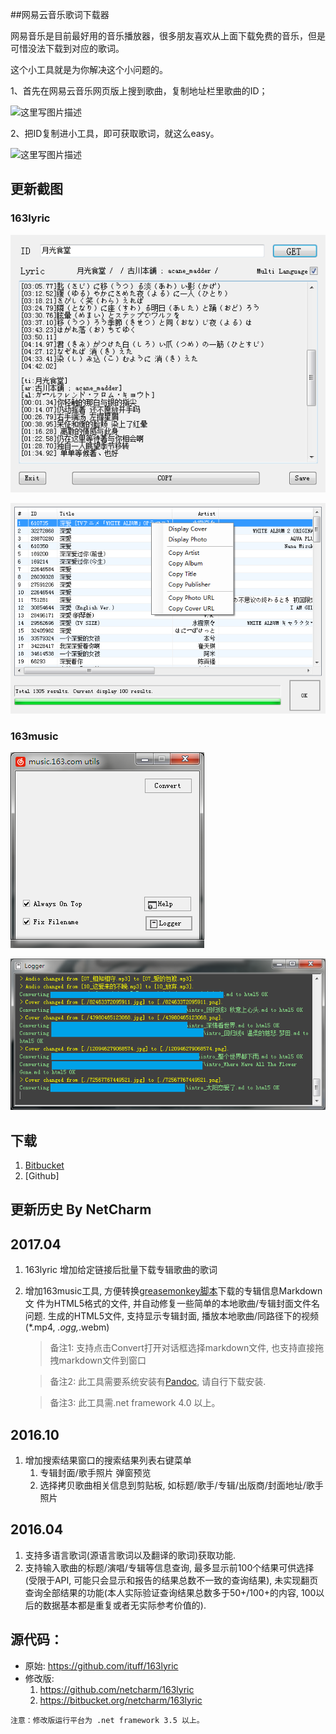 ##网易云音乐歌词下载器

网易音乐是目前最好用的音乐播放器，很多朋友喜欢从上面下载免费的音乐，但是可惜没法下载到对应的歌词。

这个小工具就是为你解决这个小问题的。

1、首先在网易云音乐网页版上搜到歌曲，复制地址栏里歌曲的ID；

![这里写图片描述](http://img.blog.csdn.net/20150913125937436)

2、把ID复制进小工具，即可获取歌词，就这么easy。

![这里写图片描述](http://img.blog.csdn.net/20150913125900915)

## 更新截图

### 163lyric
![Main Form](https://raw.githubusercontent.com/netcharm/163lyric/master/163lyric/Snapshots/sp_main.png)

![Search Result Form](https://raw.githubusercontent.com/netcharm/163lyric/master/163lyric/Snapshots/sp_searchresult.png)

### 163music

![Main Form](https://raw.githubusercontent.com/netcharm/163lyric/master/163music/snapshots/snap_main.png)

![Console Form](https://raw.githubusercontent.com/netcharm/163lyric/master/163music/snapshots/snap_console.png)

## 下载

1. [Bitbucket](https://bitbucket.org/netcharm/163lyric/downloads/)
1. [Github]

## 更新历史 By NetCharm

2017.04
-------
1. 163lyric 增加给定链接后批量下载专辑歌曲的歌词
1. 增加163music工具, 方便转换[greasemonkey脚本](https://raw.githubusercontent.com/netcharm/greasemonkey-code/master/music.163.com_cover.user.js)下载的专辑信息Markdown文
   件为HTML5格式的文件, 并自动修复一些简单的本地歌曲/专辑封面文件名问题.
   生成的HTML5文件, 支持显示专辑封面, 播放本地歌曲/同路径下的视频(*.mp4, *.ogg,*.webm)
   
   > 备注1: 支持点击Convert打开对话框选择markdown文件, 也支持直接拖拽markdown文件到窗口
   
   > 备注2: 此工具需要系统安装有[Pandoc](http://pandoc.org/), 请自行下载安装.
   
   > 备注3: 此工具需.net framework 4.0 以上。

2016.10
-------
1. 增加搜索结果窗口的搜索结果列表右键菜单
    1. 专辑封面/歌手照片 弹窗预览
    2. 选择拷贝歌曲相关信息到剪贴板, 如标题/歌手/专辑/出版商/封面地址/歌手照片
   
2016.04
-------
1. 支持多语言歌词(源语言歌词以及翻译的歌词)获取功能.
2. 支持输入歌曲的标题/演唱/专辑等信息查询, 最多显示前100个结果可供选择(受限于API, 可能只会显示和报告的结果总数不一致的查询结果),
   未实现翻页查询全部结果的功能(本人实际验证查询结果总数多于50+/100+的内容, 100以后的数据基本都是重复或者无实际参考价值的).

## 源代码：
* 原始: https://github.com/ituff/163lyric
* 修改版: 
    1. https://github.com/netcharm/163lyric
    2. https://bitbucket.org/netcharm/163lyric

```
注意：修改版运行平台为 .net framework 3.5 以上。
```

